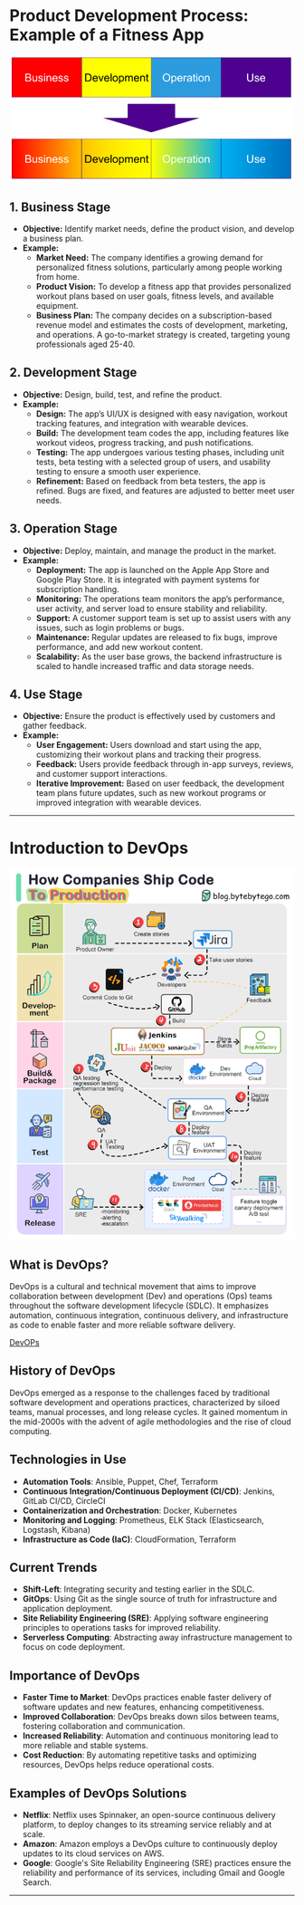 # Product Development Process: Example of a Fitness App


 ![product stages](../Images/productStage.jpg)


## 1. **Business Stage**
- **Objective:** Identify market needs, define the product vision, and develop a business plan.
- **Example:**
  - **Market Need:** The company identifies a growing demand for personalized fitness solutions, particularly among people working from home.
  - **Product Vision:** To develop a fitness app that provides personalized workout plans based on user goals, fitness levels, and available equipment.
  - **Business Plan:** The company decides on a subscription-based revenue model and estimates the costs of development, marketing, and operations. A go-to-market strategy is created, targeting young professionals aged 25-40.

## 2. **Development Stage**
- **Objective:** Design, build, test, and refine the product.
- **Example:**
  - **Design:** The app’s UI/UX is designed with easy navigation, workout tracking features, and integration with wearable devices.
  - **Build:** The development team codes the app, including features like workout videos, progress tracking, and push notifications.
  - **Testing:** The app undergoes various testing phases, including unit tests, beta testing with a selected group of users, and usability testing to ensure a smooth user experience.
  - **Refinement:** Based on feedback from beta testers, the app is refined. Bugs are fixed, and features are adjusted to better meet user needs.

## 3. **Operation Stage**
- **Objective:** Deploy, maintain, and manage the product in the market.
- **Example:**
  - **Deployment:** The app is launched on the Apple App Store and Google Play Store. It is integrated with payment systems for subscription handling.
  - **Monitoring:** The operations team monitors the app’s performance, user activity, and server load to ensure stability and reliability.
  - **Support:** A customer support team is set up to assist users with any issues, such as login problems or bugs.
  - **Maintenance:** Regular updates are released to fix bugs, improve performance, and add new workout content.
  - **Scalability:** As the user base grows, the backend infrastructure is scaled to handle increased traffic and data storage needs.

## 4. **Use Stage**
- **Objective:** Ensure the product is effectively used by customers and gather feedback.
- **Example:**
  - **User Engagement:** Users download and start using the app, customizing their workout plans and tracking their progress.
  - **Feedback:** Users provide feedback through in-app surveys, reviews, and customer support interactions.
  - **Iterative Improvement:** Based on user feedback, the development team plans future updates, such as new workout programs or improved integration with wearable devices.


----------------------------------------------------------

# Introduction to DevOps

![Intorduction to DevOps](/Images/DeVOPS_Animation.gif)

## What is DevOps?

DevOps is a cultural and technical movement that aims to improve collaboration between development (Dev) and operations (Ops) teams throughout the software development lifecycle (SDLC). It emphasizes automation, continuous integration, continuous delivery, and infrastructure as code to enable faster and more reliable software delivery.

[DevOPs](/Images/DevOps.JPG)

## History of DevOps

DevOps emerged as a response to the challenges faced by traditional software development and operations practices, characterized by siloed teams, manual processes, and long release cycles. It gained momentum in the mid-2000s with the advent of agile methodologies and the rise of cloud computing.

## Technologies in Use

- **Automation Tools**: Ansible, Puppet, Chef, Terraform
- **Continuous Integration/Continuous Deployment (CI/CD)**: Jenkins, GitLab CI/CD, CircleCI
- **Containerization and Orchestration**: Docker, Kubernetes
- **Monitoring and Logging**: Prometheus, ELK Stack (Elasticsearch, Logstash, Kibana)
- **Infrastructure as Code (IaC)**: CloudFormation, Terraform

## Current Trends

- **Shift-Left**: Integrating security and testing earlier in the SDLC.
- **GitOps**: Using Git as the single source of truth for infrastructure and application deployment.
- **Site Reliability Engineering (SRE)**: Applying software engineering principles to operations tasks for improved reliability.
- **Serverless Computing**: Abstracting away infrastructure management to focus on code deployment.

## Importance of DevOps

- **Faster Time to Market**: DevOps practices enable faster delivery of software updates and new features, enhancing competitiveness.
- **Improved Collaboration**: DevOps breaks down silos between teams, fostering collaboration and communication.
- **Increased Reliability**: Automation and continuous monitoring lead to more reliable and stable systems.
- **Cost Reduction**: By automating repetitive tasks and optimizing resources, DevOps helps reduce operational costs.

## Examples of DevOps Solutions

- **Netflix**: Netflix uses Spinnaker, an open-source continuous delivery platform, to deploy changes to its streaming service reliably and at scale.
- **Amazon**: Amazon employs a DevOps culture to continuously deploy updates to its cloud services on AWS.
- **Google**: Google's Site Reliability Engineering (SRE) practices ensure the reliability and performance of its services, including Gmail and Google Search.

---


